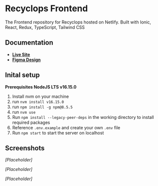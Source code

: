 # Recyclops Frontend

The Frontend repository for Recyclops hosted on Netlify. Built with Ionic, React, Redux, TypeScript, Tailwind CSS

## Documentation

- [**Live Site**](https://recyclops.netlify.app/home)
- [**Figma Design**](https://www.figma.com/file/Von8ACBD5yA7R6gY5gBqIv/Recyclops?node-id=0%3A1)

## Inital setup

**Prerequisites NodeJS LTS v16.15.0**

1. Install nvm on your machine
2. run `nvm install v16.15.0`
3. run `npm install -g npm@8.5.5`
4. run `nvm use`
5. Run `npm install --legacy-peer-deps` in the working directory to install required packages
6. Reference `.env.example` and create your own `.env` file
7. Run `npm start` to start the server on localhost

## Screenshots

_[Placeholder]_

_[Placeholder]_

_[Placeholder]_
